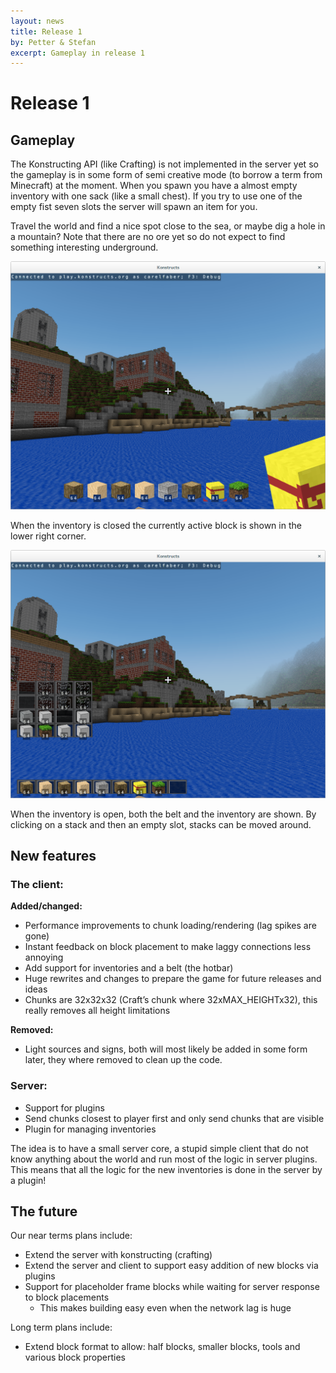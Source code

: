 ```yaml
---
layout: news
title: Release 1
by: Petter & Stefan
excerpt: Gameplay in release 1
---
```

# Release 1

## Gameplay

The Konstructing API (like Crafting) is not implemented in the server yet so the gameplay is in some form of semi creative mode (to borrow a term from Minecraft) at the moment. When you spawn you have a almost empty inventory with one sack (like a small chest). If you try to use one of the empty fist seven slots the server will spawn an item for you.

Travel the world and find a nice spot close to the sea, or maybe dig a hole in a mountain? Note that there are no ore yet so do not expect to find something interesting underground.

![Closed inventory](/images/news/inventory-closed.png)

<p class="image-with-caption">
When the inventory is closed the currently active block is shown in the lower right corner.
</p>

![Open inventory](/images/news/inventory-open.png)

<p class="image-with-caption">
When the inventory is open, both the belt and the inventory are shown. By clicking on a stack and then an empty slot, stacks can be moved around.
</p>

## New features

### The client:

**Added/changed:**

- Performance improvements to chunk loading/rendering (lag spikes are gone)
- Instant feedback on block placement to make laggy connections less annoying
- Add support for inventories and a belt (the hotbar)
- Huge rewrites and changes to prepare the game for future releases and ideas
- Chunks are 32x32x32 (Craft’s chunk where 32xMAX_HEIGHTx32), this really removes all height limitations

**Removed:**

- Light sources and signs, both will most likely be added in some form later, they where removed to clean up the code.

### Server:

- Support for plugins
- Send chunks closest to player first and only send chunks that are visible
- Plugin for managing inventories

The idea is to have a small server core, a stupid simple client that do not know anything about the world and run most of the logic in server plugins. This means that all the logic for the new inventories is done in the server by a plugin!

## The future
Our near terms plans include:

- Extend the server with konstructing (crafting)
- Extend the server and client to support easy addition of new blocks via plugins
- Support for placeholder frame blocks while waiting for server response to block placements
  - This makes building easy even when the network lag is huge

Long term plans include:

- Extend block format to allow: half blocks, smaller blocks, tools and various block properties
